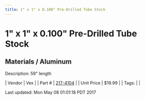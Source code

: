 ```yaml
---
title: 1" x 1" x 0.100" Pre-Drilled Tube Stock
---
```


# 1" x 1" x 0.100" Pre-Drilled Tube Stock
## Materials / Aluminum
Description: 	59" length 

| Vendor | Vex | 
| Part # | [217-4104](http://www.vexrobotics.com/vexpro/versaframe/versaframestock.html) | 
| Unit Price | $19.99 | 
| Tags: |  | 

Last updated: Mon May 08 01:01:18 PDT 2017